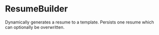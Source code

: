# ResumeBuilder

Dynamically generates a resume to a template. Persists one resume which can optionally be overwritten.

